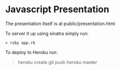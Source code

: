 Javascript Presentation
=======================

The presentation itself is at public/presentation.html

To server it up using sinatra simply run:

    > ruby app.rb

To deploy to Heroku run:

  > heroku create
  > git push heroku master
